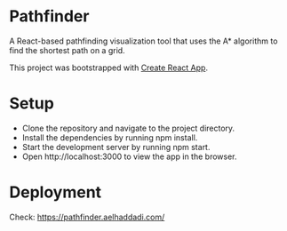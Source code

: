 # Pathfinder
A React-based pathfinding visualization tool that uses the A* algorithm to find the shortest path on a grid.

This project was bootstrapped with [Create React App](https://github.com/facebook/create-react-app).

# Setup
<ul>
<li>Clone the repository and navigate to the project directory.</li>
<li>Install the dependencies by running npm install.</li>
<li>Start the development server by running npm start.</li>
<li>Open http://localhost:3000 to view the app in the browser.</li>
</ul>

# Deployment
Check: https://pathfinder.aelhaddadi.com/
